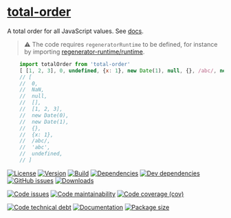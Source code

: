 [total-order](https://aureooms.github.io/js-total-order)
==

A total order for all JavaScript values.
See [docs](https://aureooms.github.io/js-total-order/index.html).

> :warning: The code requires `regeneratorRuntime` to be defined, for instance by importing
> [regenerator-runtime/runtime](https://www.npmjs.com/package/regenerator-runtime).

```js
	import totalOrder from 'total-order'
	[ [1, 2, 3], 0, undefined, {x: 1}, new Date(1), null, {}, /abc/, new Date(0), 'abc', [], NaN ].sort(totalOrder)
	// [
	//  0,
	//  NaN,
	//  null,
	//  [],
	//  [1, 2, 3],
	//  new Date(0),
	//  new Date(1),
	//  {},
	//  {x: 1},
	//  /abc/,
	//  'abc',
	//  undefined,
	// ]
```

[![License](https://img.shields.io/github/license/aureooms/js-total-order.svg)](https://raw.githubusercontent.com/aureooms/js-total-order/master/LICENSE)
[![Version](https://img.shields.io/npm/v/total-order.svg)](https://www.npmjs.org/package/total-order)
[![Build](https://img.shields.io/travis/aureooms/js-total-order/master.svg)](https://travis-ci.org/aureooms/js-total-order/branches)
[![Dependencies](https://img.shields.io/david/aureooms/js-total-order.svg)](https://david-dm.org/aureooms/js-total-order)
[![Dev dependencies](https://img.shields.io/david/dev/aureooms/js-total-order.svg)](https://david-dm.org/aureooms/js-total-order?type=dev)
[![GitHub issues](https://img.shields.io/github/issues/aureooms/js-total-order.svg)](https://github.com/aureooms/js-total-order/issues)
[![Downloads](https://img.shields.io/npm/dm/total-order.svg)](https://www.npmjs.org/package/total-order)

[![Code issues](https://img.shields.io/codeclimate/issues/aureooms/js-total-order.svg)](https://codeclimate.com/github/aureooms/js-total-order/issues)
[![Code maintainability](https://img.shields.io/codeclimate/maintainability/aureooms/js-total-order.svg)](https://codeclimate.com/github/aureooms/js-total-order/trends/churn)
[![Code coverage (cov)](https://img.shields.io/codecov/c/gh/aureooms/js-total-order/master.svg)](https://codecov.io/gh/aureooms/js-total-order)
<!--[![Code coverage (alls)](https://img.shields.io/coveralls/github/aureooms/js-total-order/master.svg)](https://coveralls.io/r/aureooms/js-total-order)-->
<!--[![Code coverage (clim)](https://img.shields.io/codeclimate/coverage/aureooms/js-total-order.svg)](https://codeclimate.com/github/aureooms/js-total-order/trends/test_coverage_new_code)-->
[![Code technical debt](https://img.shields.io/codeclimate/tech-debt/aureooms/js-total-order.svg)](https://codeclimate.com/github/aureooms/js-total-order/trends/technical_debt)
[![Documentation](https://aureooms.github.io/js-total-order/badge.svg)](https://aureooms.github.io/js-total-order/source.html)
[![Package size](https://img.shields.io/bundlephobia/minzip/total-order)](https://bundlephobia.com/result?p=total-order)
